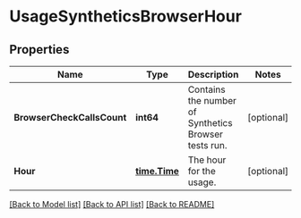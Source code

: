 # UsageSyntheticsBrowserHour

## Properties

Name | Type | Description | Notes
------------ | ------------- | ------------- | -------------
**BrowserCheckCallsCount** | **int64** | Contains the number of Synthetics Browser tests run. | [optional] 
**Hour** | [**time.Time**](time.Time.md) | The hour for the usage. | [optional] 

[[Back to Model list]](../README.md#documentation-for-models) [[Back to API list]](../README.md#documentation-for-api-endpoints) [[Back to README]](../README.md)



